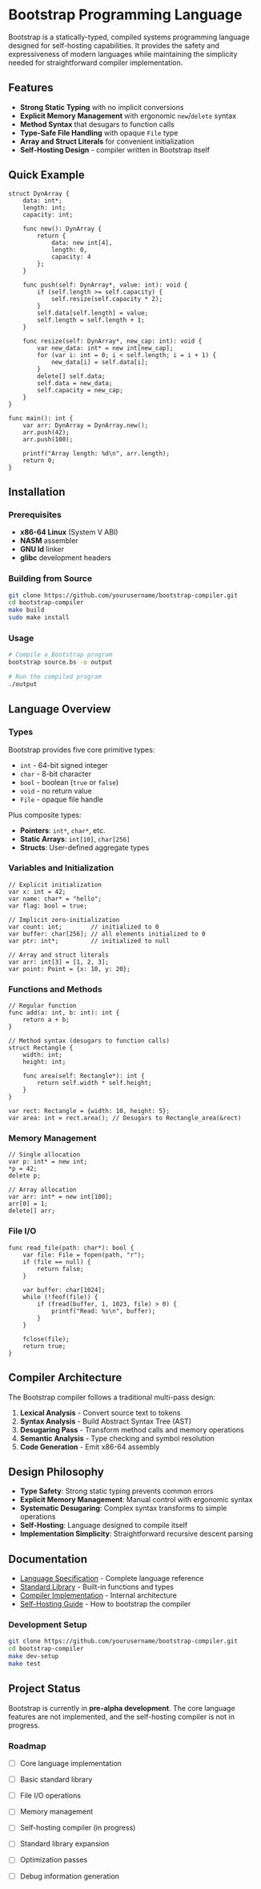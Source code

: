 # Bootstrap Programming Language

Bootstrap is a statically-typed, compiled systems programming language designed for self-hosting capabilities. It provides the safety and expressiveness of modern languages while maintaining the simplicity needed for straightforward compiler implementation.

## Features

- **Strong Static Typing** with no implicit conversions
- **Explicit Memory Management** with ergonomic `new`/`delete` syntax
- **Method Syntax** that desugars to function calls
- **Type-Safe File Handling** with opaque `File` type
- **Array and Struct Literals** for convenient initialization
- **Self-Hosting Design** - compiler written in Bootstrap itself

## Quick Example

```bootstrap
struct DynArray {
    data: int*;
    length: int;
    capacity: int;
    
    func new(): DynArray {
        return {
            data: new int[4],
            length: 0,
            capacity: 4
        };
    }
    
    func push(self: DynArray*, value: int): void {
        if (self.length >= self.capacity) {
            self.resize(self.capacity * 2);
        }
        self.data[self.length] = value;
        self.length = self.length + 1;
    }
    
    func resize(self: DynArray*, new_cap: int): void {
        var new_data: int* = new int[new_cap];
        for (var i: int = 0; i < self.length; i = i + 1) {
            new_data[i] = self.data[i];
        }
        delete[] self.data;
        self.data = new_data;
        self.capacity = new_cap;
    }
}

func main(): int {
    var arr: DynArray = DynArray.new();
    arr.push(42);
    arr.push(100);
    
    printf("Array length: %d\n", arr.length);
    return 0;
}
```

## Installation

### Prerequisites

- **x86-64 Linux** (System V ABI)
- **NASM** assembler
- **GNU ld** linker
- **glibc** development headers

### Building from Source

```bash
git clone https://github.com/yourusername/bootstrap-compiler.git
cd bootstrap-compiler
make build
sudo make install
```

### Usage

```bash
# Compile a Bootstrap program
bootstrap source.bs -o output

# Run the compiled program
./output
```

## Language Overview

### Types

Bootstrap provides five core primitive types:

- `int` - 64-bit signed integer
- `char` - 8-bit character  
- `bool` - boolean (`true` or `false`)
- `void` - no return value
- `File` - opaque file handle

Plus composite types:
- **Pointers**: `int*`, `char*`, etc.
- **Static Arrays**: `int[10]`, `char[256]`
- **Structs**: User-defined aggregate types

### Variables and Initialization

```bootstrap
// Explicit initialization
var x: int = 42;
var name: char* = "hello";
var flag: bool = true;

// Implicit zero-initialization
var count: int;        // initialized to 0
var buffer: char[256]; // all elements initialized to 0
var ptr: int*;         // initialized to null

// Array and struct literals
var arr: int[3] = [1, 2, 3];
var point: Point = {x: 10, y: 20};
```

### Functions and Methods

```bootstrap
// Regular function
func add(a: int, b: int): int {
    return a + b;
}

// Method syntax (desugars to function calls)
struct Rectangle {
    width: int;
    height: int;
    
    func area(self: Rectangle*): int {
        return self.width * self.height;
    }
}

var rect: Rectangle = {width: 10, height: 5};
var area: int = rect.area(); // Desugars to Rectangle_area(&rect)
```

### Memory Management

```bootstrap
// Single allocation
var p: int* = new int;
*p = 42;
delete p;

// Array allocation
var arr: int* = new int[100];
arr[0] = 1;
delete[] arr;
```

### File I/O

```bootstrap
func read_file(path: char*): bool {
    var file: File = fopen(path, "r");
    if (file == null) {
        return false;
    }
    
    var buffer: char[1024];
    while (!feof(file)) {
        if (fread(buffer, 1, 1023, file) > 0) {
            printf("Read: %s\n", buffer);
        }
    }
    
    fclose(file);
    return true;
}
```

## Compiler Architecture

The Bootstrap compiler follows a traditional multi-pass design:

1. **Lexical Analysis** - Convert source text to tokens
2. **Syntax Analysis** - Build Abstract Syntax Tree (AST)  
3. **Desugaring Pass** - Transform method calls and memory operations
4. **Semantic Analysis** - Type checking and symbol resolution
5. **Code Generation** - Emit x86-64 assembly

## Design Philosophy

- **Type Safety**: Strong static typing prevents common errors
- **Explicit Memory Management**: Manual control with ergonomic syntax
- **Systematic Desugaring**: Complex syntax transforms to simple operations
- **Self-Hosting**: Language designed to compile itself
- **Implementation Simplicity**: Straightforward recursive descent parsing

## Documentation

- [Language Specification](docs/specification.pdf) - Complete language reference
- [Standard Library](docs/stdlib.md) - Built-in functions and types
- [Compiler Implementation](docs/compiler.md) - Internal architecture
- [Self-Hosting Guide](docs/self-hosting.md) - How to bootstrap the compiler


### Development Setup

```bash
git clone https://github.com/yourusername/bootstrap-compiler.git
cd bootstrap-compiler
make dev-setup
make test
```

## Project Status

Bootstrap is currently in **pre-alpha development**. The core language features are not implemented, and the self-hosting compiler is not in progress.

### Roadmap

- [ ] Core language implementation
- [ ] Basic standard library
- [ ] File I/O operations
- [ ] Memory management
- [ ] Self-hosting compiler (in progress)
- [ ] Standard library expansion
- [ ] Optimization passes
- [ ] Debug information generation


